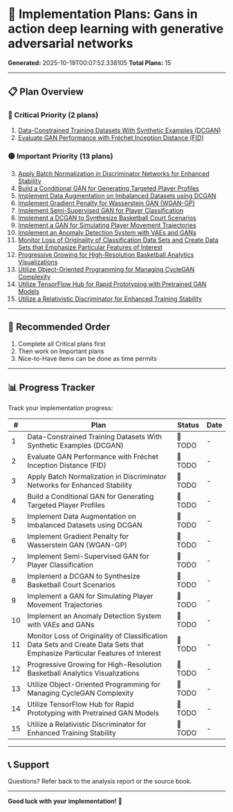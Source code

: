 # 🚀 Implementation Plans: Gans in action deep learning with generative adversarial networks

**Generated:** 2025-10-19T00:07:52.338105
**Total Plans:** 15

---

## 📋 Plan Overview

### 🔴 Critical Priority (2 plans)

1. [Data-Constrained Training Datasets With Synthetic Examples (DCGAN)](01_Data-Constrained_Training_Datasets_With_Synthetic_Examples_DCGAN.md)
2. [Evaluate GAN Performance with Fréchet Inception Distance (FID)](02_Evaluate_GAN_Performance_with_Fréchet_Inception_Distance_FID.md)

### 🟡 Important Priority (13 plans)

3. [Apply Batch Normalization in Discriminator Networks for Enhanced Stability](03_Apply_Batch_Normalization_in_Discriminator_Networks_for_Enhanced_Stability.md)
4. [Build a Conditional GAN for Generating Targeted Player Profiles](04_Build_a_Conditional_GAN_for_Generating_Targeted_Player_Profiles.md)
5. [Implement Data Augmentation on Imbalanced Datasets using DCGAN](05_Implement_Data_Augmentation_on_Imbalanced_Datasets_using_DCGAN.md)
6. [Implement Gradient Penalty for Wasserstein GAN (WGAN-GP)](06_Implement_Gradient_Penalty_for_Wasserstein_GAN_WGAN-GP.md)
7. [Implement Semi-Supervised GAN for Player Classification](07_Implement_Semi-Supervised_GAN_for_Player_Classification.md)
8. [Implement a DCGAN to Synthesize Basketball Court Scenarios](08_Implement_a_DCGAN_to_Synthesize_Basketball_Court_Scenarios.md)
9. [Implement a GAN for Simulating Player Movement Trajectories](09_Implement_a_GAN_for_Simulating_Player_Movement_Trajectories.md)
10. [Implement an Anomaly Detection System with VAEs and GANs](10_Implement_an_Anomaly_Detection_System_with_VAEs_and_GANs.md)
11. [Monitor Loss of Originality of Classification Data Sets and Create Data Sets that Emphasize Particular Features of Interest](11_Monitor_Loss_of_Originality_of_Classification_Data_Sets_and_Create_Data_Sets_that_Emphasize_Particular_Features_of_Interest.md)
12. [Progressive Growing for High-Resolution Basketball Analytics Visualizations](12_Progressive_Growing_for_High-Resolution_Basketball_Analytics_Visualizations.md)
13. [Utilize Object-Oriented Programming for Managing CycleGAN Complexity](13_Utilize_Object-Oriented_Programming_for_Managing_CycleGAN_Complexity.md)
14. [Utilize TensorFlow Hub for Rapid Prototyping with Pretrained GAN Models](14_Utilize_TensorFlow_Hub_for_Rapid_Prototyping_with_Pretrained_GAN_Models.md)
15. [Utilize a Relativistic Discriminator for Enhanced Training Stability](15_Utilize_a_Relativistic_Discriminator_for_Enhanced_Training_Stability.md)

---

## 🎯 Recommended Order

1. Complete all Critical plans first
2. Then work on Important plans
3. Nice-to-Have items can be done as time permits

---

## 📊 Progress Tracker

Track your implementation progress:

| # | Plan | Status | Date |
|---|------|--------|------|
| 1 | Data-Constrained Training Datasets With Synthetic Examples (DCGAN) | 🔲 TODO | - |
| 2 | Evaluate GAN Performance with Fréchet Inception Distance (FID) | 🔲 TODO | - |
| 3 | Apply Batch Normalization in Discriminator Networks for Enhanced Stability | 🔲 TODO | - |
| 4 | Build a Conditional GAN for Generating Targeted Player Profiles | 🔲 TODO | - |
| 5 | Implement Data Augmentation on Imbalanced Datasets using DCGAN | 🔲 TODO | - |
| 6 | Implement Gradient Penalty for Wasserstein GAN (WGAN-GP) | 🔲 TODO | - |
| 7 | Implement Semi-Supervised GAN for Player Classification | 🔲 TODO | - |
| 8 | Implement a DCGAN to Synthesize Basketball Court Scenarios | 🔲 TODO | - |
| 9 | Implement a GAN for Simulating Player Movement Trajectories | 🔲 TODO | - |
| 10 | Implement an Anomaly Detection System with VAEs and GANs | 🔲 TODO | - |
| 11 | Monitor Loss of Originality of Classification Data Sets and Create Data Sets that Emphasize Particular Features of Interest | 🔲 TODO | - |
| 12 | Progressive Growing for High-Resolution Basketball Analytics Visualizations | 🔲 TODO | - |
| 13 | Utilize Object-Oriented Programming for Managing CycleGAN Complexity | 🔲 TODO | - |
| 14 | Utilize TensorFlow Hub for Rapid Prototyping with Pretrained GAN Models | 🔲 TODO | - |
| 15 | Utilize a Relativistic Discriminator for Enhanced Training Stability | 🔲 TODO | - |

---

## 📞 Support

Questions? Refer back to the analysis report or the source book.

---

**Good luck with your implementation!** 🚀
